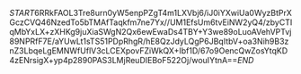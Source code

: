 $START$6RRkFAOL3Tre8urn0yW5enpPZgT4m1LXVbj6/iJ0iYXwiUa0WyzBtPrXGczCVQ46NzedTo5bTMAfTaqkfm7ne7Yx//UM1EfsUm6tvEiNW2yQ4/zbyCTIqMbYxLX+zXHKg9juXiaSWgN2Qx6ewEwaDs4TBY+Y3we89oLuoAVehVPTvj89NPRfF7E/aYUwLt1sTS51PDpRhgR/hE8QzJdyLQgP6JBqItbV+oa3Nih9B3znZ3LbqeLgEMNWfUflV3cLCEXpovFZiWkQX+Ibf1D/67o9OencQwZosYtqKD4zENrsigX+yp4p2890PAS3LMjReuDIEBoF522Oj/wouIYtnA==$END$
